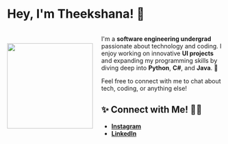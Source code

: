<h1>Hey, I'm Theekshana! 👋</h1>

<div style="display: flex; align-items: center;">
  <div style="flex: 1;">
    <img src="https://octodex.github.com/images/front-end-conftocat.png" width="200" />
  </div>
  <div style="flex: 2; padding-left: 20px;">
    <p>
      I'm a <strong>software engineering undergrad</strong> passionate about technology and coding.  
      I enjoy working on innovative <strong>UI projects</strong> and expanding my programming skills by diving deep into <strong>Python</strong>, <strong>C#</strong>, and <strong>Java</strong>. 🚀  
    </p>
    <p>
      Feel free to connect with me to chat about tech, coding, or anything else!  
    </p>
    <h2>✨ Connect with Me! 🚀✨</h2>
    <ul>
      <li><a href="https://www.instagram.com/theek.aka"><strong>Instagram</strong></a></li>
      <li><a href="https://www.linkedin.com/in/theek"><strong>LinkedIn</strong></a></li>
    </ul>
  </div>
</div>

